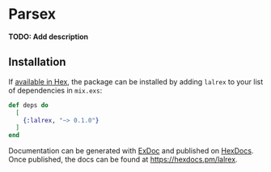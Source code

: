 # Parsex

**TODO: Add description**

## Installation

If [available in Hex](https://hex.pm/docs/publish), the package can be installed
by adding `lalrex` to your list of dependencies in `mix.exs`:

```elixir
def deps do
  [
    {:lalrex, "~> 0.1.0"}
  ]
end
```

Documentation can be generated with [ExDoc](https://github.com/elixir-lang/ex_doc)
and published on [HexDocs](https://hexdocs.pm). Once published, the docs can
be found at <https://hexdocs.pm/lalrex>.

